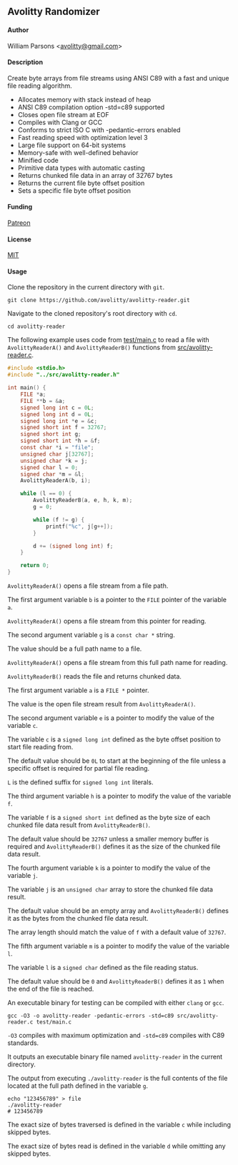 ## Avolitty Randomizer

#### Author
William Parsons <[avolitty@gmail.com](avolitty@gmail.com)>

#### Description
Create byte arrays from file streams using ANSI C89 with a fast and unique file reading algorithm.

- Allocates memory with stack instead of heap
- ANSI C89 compilation option -std=c89 supported
- Closes open file stream at EOF
- Compiles with Clang or GCC
- Conforms to strict ISO C with -pedantic-errors enabled
- Fast reading speed with optimization level 3
- Large file support on 64-bit systems
- Memory-safe with well-defined behavior
- Minified code
- Primitive data types with automatic casting
- Returns chunked file data in an array of 32767 bytes
- Returns the current file byte offset position
- Sets a specific file byte offset position

#### Funding
[Patreon](https://www.patreon.com/avolitty)

#### License
[MIT](https://github.com/avolitty/avolitty-reader/blob/main/LICENSE)

#### Usage
Clone the repository in the current directory with `git`.

``` console
git clone https://github.com/avolitty/avolitty-reader.git
```

Navigate to the cloned repository's root directory with `cd`.

``` console
cd avolitty-reader
```

The following example uses code from [test/main.c](https://github.com/avolitty/avolitty-reader/blob/main/test/main.c) to read a file with `AvolittyReaderA()` and `AvolittyReaderB()` functions from [src/avolitty-reader.c](https://github.com/avolitty/avolitty-reader/blob/main/src/avolitty-reader.c).

``` c
#include <stdio.h>
#include "../src/avolitty-reader.h"

int main() {
	FILE *a;
	FILE **b = &a;
	signed long int c = 0L;
	signed long int d = 0L;
	signed long int *e = &c;
	signed short int f = 32767;
	signed short int g;
	signed short int *h = &f;
	const char *i = "file";
	unsigned char j[32767];
	unsigned char *k = j;
	signed char l = 0;
	signed char *m = &l;
	AvolittyReaderA(b, i);

	while (l == 0) {
		AvolittyReaderB(a, e, h, k, m);
		g = 0;

		while (f != g) {
			printf("%c", j[g++]);
		}

		d += (signed long int) f;
	}

	return 0;
}
```

`AvolittyReaderA()` opens a file stream from a file path.

The first argument variable `b` is a pointer to the `FILE` pointer of the variable `a`.

`AvolittyReaderA()` opens a file stream from this pointer for reading.

The second argument variable `g` is a `const char *` string.

The value should be a full path name to a file.

`AvolittyReaderA()` opens a file stream from this full path name for reading.

`AvolittyReaderB()` reads the file and returns chunked data.

The first argument variable `a` is a `FILE *` pointer.

The value is the open file stream result from `AvolittyReaderA()`.

The second argument variable `e` is a pointer to modify the value of the variable `c`.

The variable `c` is a `signed long int` defined as the byte offset position to start file reading from.

The default value should be `0L` to start at the beginning of the file unless a specific offset is required for partial file reading.

`L` is the defined suffix for `signed long int` literals.

The third argument variable `h` is a pointer to modify the value of the variable `f`.

The variable `f` is a `signed short int` defined as the byte size of each chunked file data result from `AvolittyReaderB()`.

The default value should be `32767` unless a smaller memory buffer is required and `AvolittyReaderB()` defines it as the size of the chunked file data result.

The fourth argument variable `k` is a pointer to modify the value of the variable `j`.

The variable `j` is an `unsigned char` array to store the chunked file data result.

The default value should be an empty array and `AvolittyReaderB()` defines it as the bytes from the chunked file data result.

The array length should match the value of `f` with a default value of `32767`.

The fifth argument variable `m` is a pointer to modify the value of the variable `l`.

The variable `l` is a `signed char` defined as the file reading status.

The default value should be `0` and `AvolittyReaderB()` defines it as `1` when the end of the file is reached.

An executable binary for testing can be compiled with either `clang` or `gcc`.

``` console
gcc -O3 -o avolitty-reader -pedantic-errors -std=c89 src/avolitty-reader.c test/main.c
```

`-O3` compiles with maximum optimization and `-std=c89` compiles with C89 standards.

It outputs an executable binary file named `avolitty-reader` in the current directory.

The output from executing `./avolitty-reader` is the full contents of the file located at the full path defined in the variable `g`.

``` console
echo "123456789" > file
./avolitty-reader
# 123456789
```

The exact size of bytes traversed is defined in the variable `c` while including skipped bytes.

The exact size of bytes read is defined in the variable `d` while omitting any skipped bytes.

